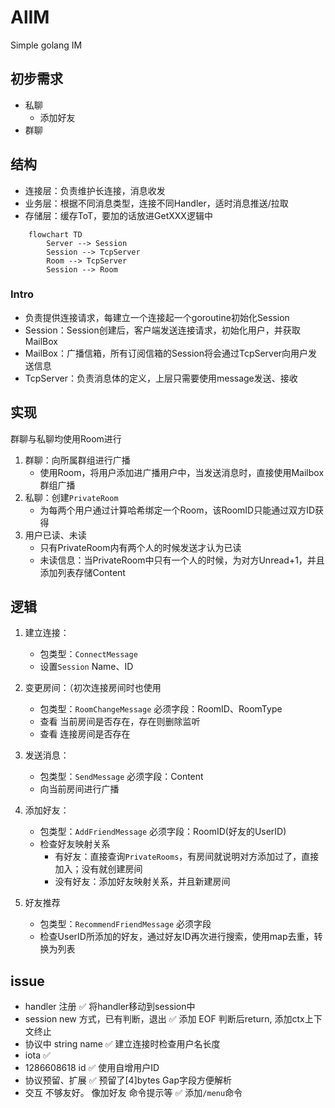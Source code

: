 # AlIM
Simple golang IM

## 初步需求
* 私聊
  * 添加好友
* 群聊

## 结构
* 连接层：负责维护长连接，消息收发
* 业务层：根据不同消息类型，连接不同Handler，适时消息推送/拉取
* 存储层：缓存ToT，要加的话放进GetXXX逻辑中

```mermaid
    flowchart TD
        Server --> Session
        Session --> TcpServer
        Room --> TcpServer
        Session --> Room

```
### Intro
* 负责提供连接请求，每建立一个连接起一个goroutine初始化Session  
* Session：Session创建后，客户端发送连接请求，初始化用户，并获取MailBox  
* MailBox：广播信箱，所有订阅信箱的Session将会通过TcpServer向用户发送信息  
* TcpServer：负责消息体的定义，上层只需要使用message发送、接收

## 实现
群聊与私聊均使用Room进行
1. 群聊：向所属群组进行广播
   * 使用Room，将用户添加进广播用户中，当发送消息时，直接使用Mailbox群组广播
2. 私聊：创建`PrivateRoom`
   * 为每两个用户通过计算哈希绑定一个Room，该RoomID只能通过双方ID获得
3. 用户已读、未读
   * 只有PrivateRoom内有两个人的时候发送才认为已读
   * 未读信息：当PrivateRoom中只有一个人的时候，为对方Unread+1，并且添加列表存储Content

## 逻辑
1. 建立连接：
   * 包类型：`ConnectMessage`  
   * 设置`Session` Name、ID

2. 变更房间：（初次连接房间时也使用
    * 包类型：`RoomChangeMessage` 必须字段：RoomID、RoomType
    * 查看 当前房间是否存在，存在则删除监听  
    * 查看 连接房间是否存在

3. 发送消息：
    * 包类型：`SendMessage` 必须字段：Content
    * 向当前房间进行广播

4. 添加好友：
    * 包类型：`AddFriendMessage` 必须字段：RoomID(好友的UserID)  
    * 检查好友映射关系  
        - 有好友：直接查询`PrivateRooms`，有房间就说明对方添加过了，直接加入；没有就创建房间  
        - 没有好友：添加好友映射关系，并且新建房间  

5. 好友推荐
   * 包类型：`RecommendFriendMessage` 必须字段
   * 检查UserID所添加的好友，通过好友ID再次进行搜索，使用map去重，转换为列表

## issue
   * handler 注册 ✅ 将handler移动到session中
   * session new 方式，已有判断，退出 ✅ 添加 EOF 判断后return, 添加ctx上下文终止
   * 协议中 string name ✅ 建立连接时检查用户名长度
   * iota ✅
   * 1286608618 id ✅ 使用自增用户ID
   * 协议预留、扩展 ✅ 预留了[4]bytes Gap字段方便解析
   * 交互 不够友好。 像加好友 命令提示等 ✅ 添加`/menu`命令